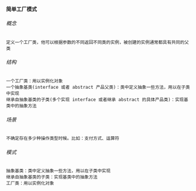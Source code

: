 #### 简单工厂模式

###### 概念
    定义一个工厂类，他可以根据参数的不同返回不同类的实例，被创建的实例通常都具有共同的父类
    
###### 结构
    一个工厂类：用以实例化对象
    一个抽象基类(interface 或者 abstract 产品父类)：类中定义抽象一些方法，用以在子类中实现
    继承自抽象基类的子类(多个实现 interface 或者继承 abstract 的具体产品类)：实现基类中的抽象方法
    
###### 场景
    不确定存在多少种操作类型时候。比如：支付方式、运算符
 
 ###### 模式
    抽象基类：类中定义抽象一些方法，用以在子类中实现
    继承自抽象基类的子类：实现基类中的抽象方法
    工厂类：用以实例化对象
